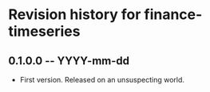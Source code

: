 # Revision history for finance-timeseries

## 0.1.0.0 -- YYYY-mm-dd

* First version. Released on an unsuspecting world.
